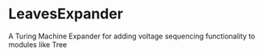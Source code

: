 # LeavesExpander
A Turing Machine Expander for adding voltage sequencing functionality to modules like Tree
